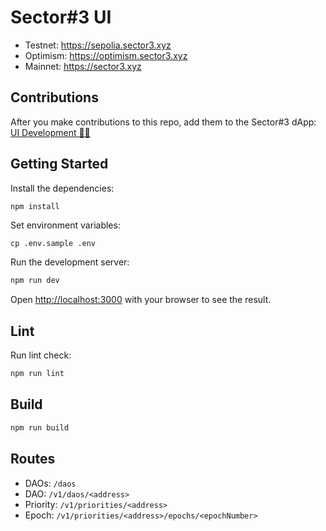# Sector#3 UI

- Testnet: https://sepolia.sector3.xyz
- Optimism: https://optimism.sector3.xyz
- Mainnet: https://sector3.xyz

## Contributions

After you make contributions to this repo, add them to the Sector#3 dApp: [UI Development 👩‍🎨](https://optimism.sector3.xyz/v1/priorities/0x1eF52573398db58cD21755E5d133965BC3D20899)

## Getting Started

Install the dependencies:

```bash
npm install
```

Set environment variables:

```shell
cp .env.sample .env
```

Run the development server:

```bash
npm run dev
```

Open [http://localhost:3000](http://localhost:3000) with your browser to see the result.

## Lint

Run lint check:

```bash
npm run lint
```

## Build

```bash
npm run build
```

## Routes

- DAOs: `/daos`
- DAO: `/v1/daos/<address>`
- Priority: `/v1/priorities/<address>`
- Epoch: `/v1/priorities/<address>/epochs/<epochNumber>`
